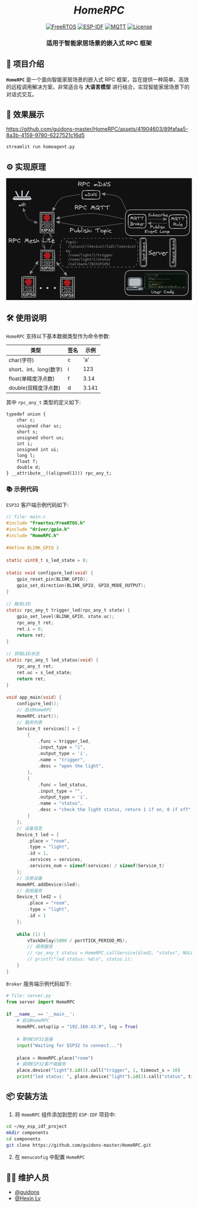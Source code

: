 <div align="center">

# *HomeRPC*

[![FreeRTOS](https://img.shields.io/badge/OS-FreeRTOS-brightgreen)](https://www.freertos.org/)
[![ESP-IDF](https://img.shields.io/badge/SDK-ESP--IDF-blue)](https://docs.espressif.com/projects/esp-idf/en/latest/esp32/)
[![MQTT](https://img.shields.io/badge/Protocol-MQTT-orange)](https://mqtt.org/)
[![License](https://img.shields.io/badge/License-MIT-blue.svg)](./LICENSE)

### **适用于智能家居场景的嵌入式 RPC 框架**

</div>

## 🚀 项目介绍

**`HomeRPC`** 是一个面向智能家居场景的嵌入式 RPC 框架，旨在提供一种简单、高效的远程调用解决方案，非常适合与 **大语言模型** 进行结合，实现智能家居场景下的对话式交互。

## 🎨 效果展示

https://github.com/guidons-master/HomeRPC/assets/41904603/89fafaa5-8a3b-4159-9780-6227521c16d5

```bash
streamlit run homeagent.py
```

## ⚙️ 实现原理

![](./assets/works.png)

## 🛠️ 使用说明

`HomeRPC` 支持以下基本数据类型作为命令参数:

| 类型                    | 签名 | 示例  |
| ----------------------- | ---- | ----- |
| char(字符)              | c    | 'a'   |
| short、int、long(数字)  | i    | 123   |
| float(单精度浮点数)     | f    | 3.14  |
| double(双精度浮点数)    | d    | 3.141 |

其中 `rpc_any_t` 类型的定义如下:

```
typedef union {
    char c;
    unsigned char uc;
    short s;
    unsigned short us;
    int i;
    unsigned int ui;
    long l;
    float f;
    double d;
} __attribute__((aligned(1))) rpc_any_t;
```

### 📚 示例代码

`ESP32` 客户端示例代码如下:
```c
// file: main.c
#include "freertos/FreeRTOS.h"
#include "driver/gpio.h"
#include "HomeRPC.h"

#define BLINK_GPIO 2

static uint8_t s_led_state = 0;

static void configure_led(void) {
    gpio_reset_pin(BLINK_GPIO);
    gpio_set_direction(BLINK_GPIO, GPIO_MODE_OUTPUT);
}

// 触发LED
static rpc_any_t trigger_led(rpc_any_t state) {
    gpio_set_level(BLINK_GPIO, state.uc);
    rpc_any_t ret;
    ret.i = 0;
    return ret;
}

// 获取LED状态
static rpc_any_t led_status(void) {
    rpc_any_t ret;
    ret.uc = s_led_state;
    return ret;
}

void app_main(void) {
    configure_led();
    // 启动HomeRPC
    HomeRPC.start();
    // 服务列表
    Service_t services[] = {
        {
            .func = trigger_led,
            .input_type = "i",
            .output_type = 'i',
            .name = "trigger",
            .desc = "open the light",
        },
        {
            .func = led_status,
            .input_type = "",
            .output_type = 'i',
            .name = "status",
            .desc = "check the light status, return 1 if on, 0 if off",
        }
    };
    // 设备信息
    Device_t led = {
        .place = "room",
        .type = "light",
        .id = 1,
        .services = services,
        .services_num = sizeof(services) / sizeof(Service_t)
    };
    // 注册设备
    HomeRPC.addDevice(&led);
    // 调用服务
    Device_t led2 = {
        .place = "room",
        .type = "light",
        .id = 1
    };

    while (1) {
        vTaskDelay(5000 / portTICK_PERIOD_MS);
        // 调用服务
        // rpc_any_t status = HomeRPC.callService(&led2, "status", NULL, 10);
        // printf("led status: %d\n", status.i);
    }
}
```

`Broker` 服务端示例代码如下:
```Python
# file: server.py
from server import HomeRPC

if __name__ == '__main__':
    # 启动HomeRPC
    HomeRPC.setup(ip = "192.168.43.9", log = True)

    # 等待ESP32连接
    input("Waiting for ESP32 to connect...")
    
    place = HomeRPC.place("room")
    # 调用ESP32客户端服务
    place.device("light").id(1).call("trigger", 1, timeout_s = 10)
    print("led status: ", place.device("light").id(1).call("status", timeout_s = 10))
```
## 📦 安装方法

1. 将 `HomeRPC` 组件添加到您的 `ESP-IDF` 项目中:
```bash
cd ~/my_esp_idf_project
mkdir components
cd components
git clone https://github.com/guidons-master/HomeRPC.git
```
2. 在 `menuconfig` 中配置 `HomeRPC`

## 🧑‍💻 维护人员

- [@guidons](https://github.com/guidons-master)
- [@Hexin Lv](https://github.com/Mondaylv)
